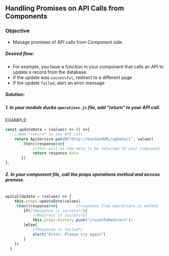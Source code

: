 ## Handling Promises on API Calls from Components
### Objective  
* Manage promises of API calls from Component side
##### Desired flow:
* For example, you have a function in your component that calls an API to update a record from the database.
* If the update was `successful`, redirect to a different page
* If the update `failed`, alert an error message

##### Solution:
##### 1. In your module ducks `operations.js` file, add "return" to your API call.
EXAMPLE:
```javascript
const updateData = (values) => () =>{
    //Add "return" to the API call
    return ApiService.patch("http://backendURL/update/1", values)
       .then((response)=>{
            //This will be the data to be returned to your component
            return response.data
       })
};
```

##### 2. In your component file, call the props operations method and access promise.
```javascript

apiCallUpdate = (values) => {
    this.props.updateDate(values)
    .then((response)=>{        //response from operations.js method
        if(/*Response is success*/){
            //Redirect if successful
            this.props.history.push("/routeToRedirect");
        }else{
            /*Response is failed*/
            alert("Error: Please try again")
        }
    })
  }
  ```